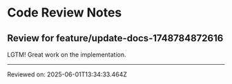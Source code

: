 # Code Review Notes

## Review for feature/update-docs-1748784872616

LGTM! Great work on the implementation.

---
Reviewed on: 2025-06-01T13:34:33.464Z